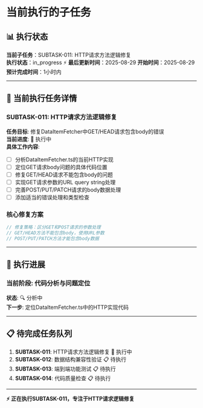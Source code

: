 # 当前执行的子任务

## 📊 执行状态

**当前子任务**：SUBTASK-011: HTTP请求方法逻辑修复  
**执行状态**：in_progress ⚡
**最后更新时间**：2025-08-29
**开始时间**：2025-08-29
**预计完成时间**：1小时内

---

## 🎯 当前执行任务详情

### SUBTASK-011: HTTP请求方法逻辑修复
**任务目标**: 修复DataItemFetcher中GET/HEAD请求包含body的错误  
**当前进度**: 🚧 执行中  
**具体工作内容**:
- [ ] 分析DataItemFetcher.ts的当前HTTP实现
- [ ] 定位GET请求body问题的具体代码位置
- [ ] 修复GET/HEAD请求不能包含body的问题
- [ ] 实现GET请求参数的URL query string处理
- [ ] 完善POST/PUT/PATCH请求的body数据处理
- [ ] 添加适当的错误处理和类型检查

### 核心修复方案
```typescript
// 修复策略：区分GET和POST请求的参数处理
// GET/HEAD方法不能包含body，使用URL参数
// POST/PUT/PATCH方法才能包含body数据
```

---

## 🔄 执行进展

### 当前阶段: 代码分析与问题定位
**状态**: 🔍 分析中  
**下一步**: 定位DataItemFetcher.ts中的HTTP实现代码

---

## 📋 待完成任务队列

1. **SUBTASK-011**: HTTP请求方法逻辑修复 🚧 执行中
2. **SUBTASK-012**: 数据结构兼容性验证 📋 待执行
3. **SUBTASK-013**: 端到端功能测试 📋 待执行  
4. **SUBTASK-014**: 代码质量检查 📋 待执行

---

**⚡ 正在执行SUBTASK-011，专注于HTTP请求逻辑修复**